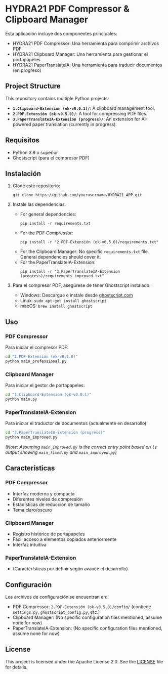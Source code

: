 # HYDRA21 PDF Compressor & Clipboard Manager

Esta aplicación incluye dos componentes principales:
- HYDRA21 PDF Compressor: Una herramienta para comprimir archivos PDF
- HYDRA21 Clipboard Manager: Una herramienta para gestionar el portapapeles
- HYDRA21 PaperTranslateIA: Una herramienta para traducir documentos (en progreso)

## Project Structure

This repository contains multiple Python projects:

- **`1.Clipboard-Extension (ok-v0.0.1)/`**: A clipboard management tool.
- **`2.PDF-Extensión (ok-v0.5.0)/`**: A tool for compressing PDF files.
- **`3.PaperTranslateIA-Extension (progress)/`**: An extension for AI-powered paper translation (currently in progress).

## Requisitos

- Python 3.8 o superior
- Ghostscript (para el compresor PDF)

## Instalación

1. Clone este repositorio:
   ```
   git clone https://github.com/yourusername/HYDRA21_APP.git
   ```

2. Instale las dependencias.
   - For general dependencies:
     ```
     pip install -r requirements.txt
     ```
   - For the PDF Compressor:
     ```
     pip install -r "2.PDF-Extensión (ok-v0.5.0)/requirements.txt"
     ```
   - For the Clipboard Manager: No specific `requirements.txt` file. General dependencies should cover it.
   - For the PaperTranslateIA-Extension:
     ```
     pip install -r "3.PaperTranslateIA-Extension (progress)/requirements_improved.txt"
     ```

3. Para el compresor PDF, asegúrese de tener Ghostscript instalado:
   - Windows: Descargue e instale desde [ghostscript.com](https://www.ghostscript.com/download/gsdnld.html)
   - Linux: `sudo apt-get install ghostscript`
   - macOS: `brew install ghostscript`

## Uso

### PDF Compressor

Para iniciar el compresor PDF:

```bash
cd "2.PDF-Extensión (ok-v0.5.0)"
python main_professional.py
```

### Clipboard Manager

Para iniciar el gestor de portapapeles:

```bash
cd "1.Clipboard-Extension (ok-v0.0.1)"
python main.py
```

### PaperTranslateIA-Extension

Para iniciar el traductor de documentos (actualmente en desarrollo):
```bash
cd "3.PaperTranslateIA-Extension (progress)"
python main_improved.py
```
*(Note: Assuming `main_improved.py` is the correct entry point based on `ls` output showing `main_fixed.py` and `main_improved.py`)*

## Características

### PDF Compressor
- Interfaz moderna y compacta
- Diferentes niveles de compresión
- Estadísticas de reducción de tamaño
- Tema claro/oscuro

### Clipboard Manager
- Registro histórico de portapapeles
- Fácil acceso a elementos copiados anteriormente
- Interfaz intuitiva

### PaperTranslateIA-Extension
- (Características por definir según avance el desarrollo)


## Configuración

Los archivos de configuración se encuentran en:
- PDF Compressor: `2.PDF-Extensión (ok-v0.5.0)/config/` (contiene `settings.py`, `ghostscript_config.py`, etc.)
- Clipboard Manager: (No specific configuration files mentioned, assume none for now)
- PaperTranslateIA-Extension: (No specific configuration files mentioned, assume none for now)

## License

This project is licensed under the Apache License 2.0. See the [LICENSE](LICENSE) file for details.
